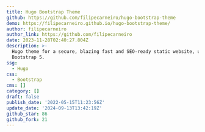 ```yaml
---
title: Hugo Bootstrap Theme
github: https://github.com/filipecarneiro/hugo-bootstrap-theme
demo: https://filipecarneiro.github.io/hugo-bootstrap-theme/
author: filipecarneiro
author_link: https://github.com/filipecarneiro
date: 2023-11-28T02:40:27.804Z
description: >-
  Hugo theme for a secure, blazing fast and SEO-ready static website, using
  Bootstrap 5.
ssg:
  - Hugo
css:
  - Bootstrap
cms: []
category: []
draft: false
publish_date: '2022-05-15T11:23:56Z'
update_date: '2024-09-13T13:42:19Z'
github_star: 86
github_fork: 21
---
```

